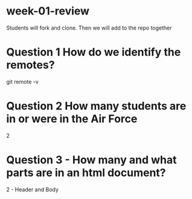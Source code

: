 # week-01-review
Students will fork and clone. Then we will add to the repo together

# Question 1 How do we identify the remotes?
git remote -v

# Question 2 How many students are in or were in the Air Force
2

# Question 3 - How many and what parts are in an html document?
2 - Header and Body